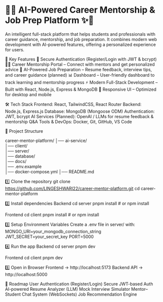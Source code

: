 # 🌟✨ AI-Powered Career Mentorship & Job Prep Platform ✨🌟

An intelligent full-stack platform that helps students and professionals with career guidance, mentorship, and job preparation.
It combines modern web development with AI-powered features, offering a personalized experience for users.


🌟 Key Features
🔐 Secure Authentication (Register/Login with JWT & bcrypt)
🧑‍💼 Career Mentorship Portal – Connect with mentors and get personalized advice
🤖 AI-Powered Job Preparation – Resume feedback, interview tips, and career guidance (planned)
📊 Dashboard – User-friendly dashboard to track learning and mentorship progress
⚡ Modern Full-Stack Development – Built with React, Node.js, Express & MongoDB
📱 Responsive UI – Optimized for desktop and mobile

🛠️ Tech Stack
Frontend: React, TailwindCSS, React Router
Backend: Node.js, Express.js
Database: MongoDB (Mongoose ODM)
Authentication: JWT, bcrypt
AI Services (Planned): OpenAI / LLMs for resume feedback & mentorship Q&A
Tools & DevOps: Docker, Git, GitHub, VS Code

📂 Project Structure 

career-mentor-platform/
│── ai-service/      
│── client/          
│── server/         
│── database/       
│── docs/            
│── .env.example      
│── docker-compose.yml
│── README.md


1️⃣ Clone the repository
git clone https://github.com/LINGESHWARI22/career-mentor-platform.git
cd career-mentor-platform

2️⃣ Install dependencies
Backend
cd server
pnpm install   # or npm install


Frontend
cd client
pnpm install   # or npm install

3️⃣ Setup Environment Variables
Create a .env file in server/ with:
MONGO_URI=your_mongodb_connection_string
JWT_SECRET=your_secret_key
PORT=5000

4️⃣ Run the app
Backend
cd server
pnpm dev

Frontend
cd client
pnpm dev

5️⃣ Open in Browser
Frontend → http://localhost:5173
Backend API → http://localhost:5000

🎯 Roadmap
 User Authentication (Register/Login)
 Secure JWT-based Auth
 AI-powered Resume Analyzer (LLM)
 Mock Interview Simulator
 Mentor–Student Chat System (WebSockets)
 Job Recommendation Engine


